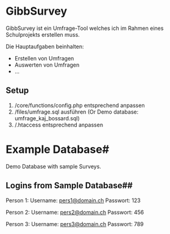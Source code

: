 # GibbSurvey #
GibbSurvey ist ein Umfrage-Tool welches ich im Rahmen eines Schulprojekts erstellen muss. 


Die Hauptaufgaben beinhalten:
- Erstellen von Umfragen
- Auswerten von Umfragen
- ...

## Setup ##
1. /core/functions/config.php entsprechend anpassen
2. /files/umfrage.sql ausführen (Or Demo database: umfrage_kaj_bossard.sql)
3. /.htaccess entsprechend anpassen




# Example Database#
Demo Database with sample Surveys.

## Logins from Sample Database##
Person 1:
Username: pers1@domain.ch
Passwort: 123

Person 2:
Username: pers2@domain.ch
Passwort: 456

Person 3:
Username: pers3@domain.ch
Passwort: 789
